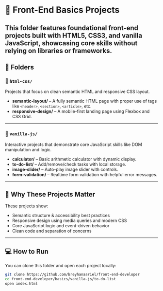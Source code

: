 
# 🧰 Front-End Basics Projects

This folder features foundational front-end projects built with **HTML5**, **CSS3**, and **vanilla JavaScript**, showcasing core skills without relying on libraries or frameworks.
---

## 📁 Folders

### 🔹 `html-css/`
Projects that focus on clean semantic HTML and responsive CSS layout.

- **semantic-layout/** – A fully semantic HTML page with proper use of tags like `<header>`, `<section>`, `<article>`, etc.
- **responsive-design/** – A mobile-first landing page using Flexbox and CSS Grid.

---

### 🔹 `vanilla-js/`
Interactive projects that demonstrate core JavaScript skills like DOM manipulation and logic.

- **calculator/** – Basic arithmetic calculator with dynamic display.
- **to-do-list/** – Add/remove/check tasks with local storage.
- **image-slider/** – Auto-play image slider with controls.
- **form-validation/** – Realtime form validation with helpful error messages.

---

## 🎯 Why These Projects Matter

These projects show:

- Semantic structure & accessibility best practices  
- Responsive design using media queries and modern CSS  
- Core JavaScript logic and event-driven behavior  
- Clean code and separation of concerns

---



## 💻 How to Run

You can clone this folder and open each project locally:

```bash
git clone https://github.com/breyhanaariel/front-end-developer
cd front-end-developer/basics/vanilla-js/to-do-list
open index.html
